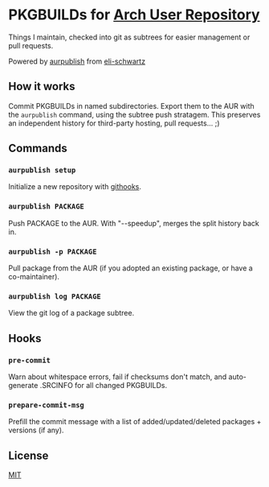 # PKGBUILDs for [Arch User Repository](https://aur.archlinux.org/)

Things I maintain, checked into git as subtrees for easier management or pull requests.

Powered by [aurpublish](https://www.archlinux.org/packages/community/any/aurpublish/) from [eli-schwartz](https://github.com/eli-schwartz)

## How it works

Commit PKGBUILDs in named subdirectories. Export them to the AUR with the `aurpublish` command, using the subtree push stratagem.
This preserves an independent history for third-party hosting, pull requests... ;)

## Commands

### `aurpublish setup`

Initialize a new repository with [githooks](#hooks).

### `aurpublish PACKAGE`

Push PACKAGE to the AUR. With "--speedup", merges the split history back in.

### `aurpublish -p PACKAGE`

Pull package from the AUR (if you adopted an existing package, or have a co-maintainer).

### `aurpublish log PACKAGE`

View the git log of a package subtree.

## Hooks

### `pre-commit`

Warn about whitespace errors, fail if checksums don't match, and auto-generate .SRCINFO for all changed PKGBUILDs.

### `prepare-commit-msg`

Prefill the commit message with a list of added/updated/deleted packages + versions (if any).

## License

[MIT](LICENSE)